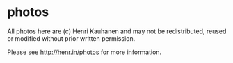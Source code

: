 # photos

All photos here are (c) Henri Kauhanen and may not be redistributed, reused or modified without prior written permission.

Please see http://henr.in/photos for more information.
